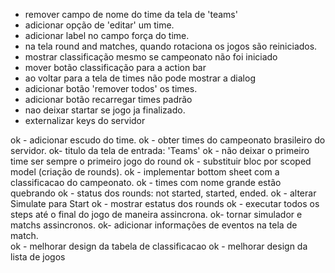 - remover campo de nome do time da tela de 'teams'
- adicionar opção de 'editar' um time.
- adicionar label no campo força do time.
- na tela round and matches, quando rotaciona os jogos são reiniciados.
- mostrar classificação mesmo se campeonato não foi iniciado
- mover botão classificação para a action bar
- ao voltar para a tela de times não pode mostrar a dialog 
- adicionar botão 'remover todos' os times.
- adicionar botão recarregar times padrão
- nao deixar startar se jogo ja finalizado.
- externalizar keys do servidor 



ok - adicionar escudo do time. 
ok - obter times do campeonato brasileiro do servidor.
ok- titulo da tela de entrada: 'Teams'
ok - não deixar o primeiro time ser sempre o primeiro jogo do round
ok - substituir bloc por scoped model (criação de rounds). 
ok - implementar bottom sheet com a classificacao do campeonato.
ok - times com nome grande estão quebrando
ok - status dos rounds: not started, started, ended. 
ok - alterar Simulate para Start
ok - mostrar estatus dos rounds 
ok - executar todos os steps até o final do jogo de maneira assincrona.
ok- tornar simulador e matchs assincronos.
ok- adicionar informações de eventos na tela de match.  
ok - melhorar design da tabela de classificacao
ok - melhorar design da lista de jogos
